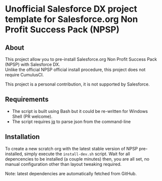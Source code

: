 # Unofficial Salesforce DX project template for Salesforce.org Non Profit Success Pack (NPSP)

## About
This project allow you to pre-install Salesforce.org Non Profit Success Pack (NPSP) with Salesforce DX.<br/>
Unlike the official NPSP official install procedure, this project does not require CumulusCI.

This project is a personal contribution, it is not supported by Salesforce.

## Requirements
- The script is built using Bash but it could be re-written for Windows Shell (PR welcome).
- The script requires [jq](https://stedolan.github.io/jq/) to parse json from the command-line

## Installation
To create a new scratch org with the latest stable version of NPSP pre-installed, simply execute the `install-dev.sh` script.
Wait for all depencencies to be installed (a couple minutes) then, you are all set, no manual configuration other than layout tweaking required.

Note: latest dependencies are automatically fetched from GitHub.